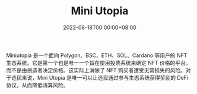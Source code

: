 ﻿---
title: "Mini Utopia"
description: "Miniutopia 是一个面向 Polygon、BSC、ETH、SOL、Cardano 等用户的 NFT 生态系统。"
date: 2022-08-18T00:00:00+08:00
lastmod: 2022-08-18T00:00:00+08:00
draft: false
authors: ["seven"]
featuredImage: "mini-utopia.png"
tags: ["High risk","Mini Utopia"]
categories: ["nfts"]
nfts: ["High risk"]
blockchain: "Polygon"
website: "https://miniutopia.co/"
twitter: "https://twitter.com/miniutopiatoken"
discord: ""
telegram: "https://t.me/miniutopiatoken"
github: ""
youtube: ""
twitch: ""
facebook: ""
instagram: ""
reddit: ""
medium: ""
steam: ""
gitbook: ""
googleplay: ""
appstore: ""
status: "Live"
weight: 
lightgallery: true
toc: true
pinned: false
recommend: false
recommend1: false
---
Miniutopia 是一个面向 Polygon、BSC、ETH、SOL、Cardano 等用户的 NFT 生态系统。它是第一个也是唯一一个旨在使用投票系统来确定 NFT 价格的平台，而不是由创造者决定价格。这实际上消除了 NFT 购买者遭受无常损失的风险。对于选民来说，Mini Utopia 是唯一可以让选民通过参与生态系统获得奖励的 DeFi 协议，从而降低清算风险。